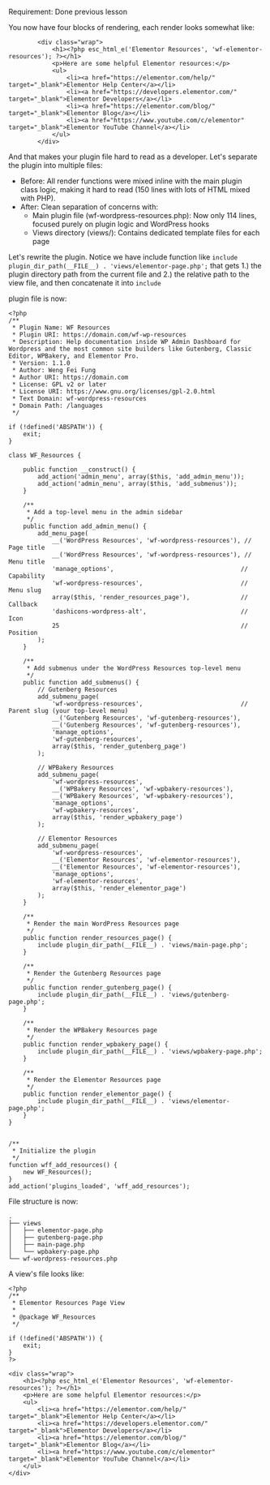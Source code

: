 Requirement: Done previous lesson

You now have four blocks of rendering, each render looks somewhat like:
```
        <div class="wrap">
            <h1><?php esc_html_e('Elementor Resources', 'wf-elementor-resources'); ?></h1>
            <p>Here are some helpful Elementor resources:</p>
            <ul>
                <li><a href="https://elementor.com/help/" target="_blank">Elementor Help Center</a></li>
                <li><a href="https://developers.elementor.com/" target="_blank">Elementor Developers</a></li>
                <li><a href="https://elementor.com/blog/" target="_blank">Elementor Blog</a></li>
                <li><a href="https://www.youtube.com/c/elementor" target="_blank">Elementor YouTube Channel</a></li>
            </ul>
        </div>
```

And that makes your plugin file hard to read as a developer. Let's separate the plugin into multiple files:
- Before: All render functions were mixed inline with the main plugin class logic, making it hard to read (150 lines with lots of HTML mixed with PHP).
- After: Clean separation of concerns with:
	- Main plugin file (wf-wordpress-resources.php): Now only 114 lines, focused purely on plugin logic and WordPress hooks
	- Views directory (views/): Contains dedicated template files for each page

Let's rewrite the plugin. Notice we have include function like `include plugin_dir_path(__FILE__) . 'views/elementor-page.php';` that gets 1.) the plugin directory path from the current file and 2.) the relative path to the view file, and then concatenate it into `include`

plugin file is now:
```
<?php
/**
 * Plugin Name: WF Resources
 * Plugin URI: https://domain.com/wf-wp-resources
 * Description: Help documentation inside WP Admin Dashboard for Wordpress and the most common site builders like Gutenberg, Classic Editor, WPBakery, and Elementor Pro.
 * Version: 1.1.0
 * Author: Weng Fei Fung
 * Author URI: https://domain.com
 * License: GPL v2 or later
 * License URI: https://www.gnu.org/licenses/gpl-2.0.html
 * Text Domain: wf-wordpress-resources
 * Domain Path: /languages
 */

if (!defined('ABSPATH')) {
    exit;
}

class WF_Resources {

    public function __construct() {
        add_action('admin_menu', array($this, 'add_admin_menu'));
        add_action('admin_menu', array($this, 'add_submenus'));
    }

    /**
     * Add a top-level menu in the admin sidebar
     */
    public function add_admin_menu() {
        add_menu_page(
            __('WordPress Resources', 'wf-wordpress-resources'), // Page title
            __('WordPress Resources', 'wf-wordpress-resources'), // Menu title
            'manage_options',                                   // Capability
            'wf-wordpress-resources',                           // Menu slug
            array($this, 'render_resources_page'),              // Callback
            'dashicons-wordpress-alt',                          // Icon
            25                                                  // Position
        );
    }

    /**
     * Add submenus under the WordPress Resources top-level menu
     */
    public function add_submenus() {
        // Gutenberg Resources
        add_submenu_page(
            'wf-wordpress-resources',                           // Parent slug (your top-level menu)
            __('Gutenberg Resources', 'wf-gutenberg-resources'),
            __('Gutenberg Resources', 'wf-gutenberg-resources'),
            'manage_options',
            'wf-gutenberg-resources',
            array($this, 'render_gutenberg_page')
        );

        // WPBakery Resources
        add_submenu_page(
            'wf-wordpress-resources',
            __('WPBakery Resources', 'wf-wpbakery-resources'),
            __('WPBakery Resources', 'wf-wpbakery-resources'),
            'manage_options',
            'wf-wpbakery-resources',
            array($this, 'render_wpbakery_page')
        );

        // Elementor Resources
        add_submenu_page(
            'wf-wordpress-resources',
            __('Elementor Resources', 'wf-elementor-resources'),
            __('Elementor Resources', 'wf-elementor-resources'),
            'manage_options',
            'wf-elementor-resources',
            array($this, 'render_elementor_page')
        );
    }

    /**
     * Render the main WordPress Resources page
     */
    public function render_resources_page() {
        include plugin_dir_path(__FILE__) . 'views/main-page.php';
    }

    /**
     * Render the Gutenberg Resources page
     */
    public function render_gutenberg_page() {
        include plugin_dir_path(__FILE__) . 'views/gutenberg-page.php';
    }

    /**
     * Render the WPBakery Resources page
     */
    public function render_wpbakery_page() {
        include plugin_dir_path(__FILE__) . 'views/wpbakery-page.php';
    }

    /**
     * Render the Elementor Resources page
     */
    public function render_elementor_page() {
        include plugin_dir_path(__FILE__) . 'views/elementor-page.php';
    }
}


/**
 * Initialize the plugin
 */
function wff_add_resources() {
    new WF_Resources();
}
add_action('plugins_loaded', 'wff_add_resources');
```

File structure is now:
```
.
├── views
│   ├── elementor-page.php
│   ├── gutenberg-page.php
│   ├── main-page.php
│   └── wpbakery-page.php
└── wf-wordpress-resources.php
```

A view's file looks like:
```
<?php
/**
 * Elementor Resources Page View
 * 
 * @package WF_Resources
 */

if (!defined('ABSPATH')) {
    exit;
}
?>

<div class="wrap">
    <h1><?php esc_html_e('Elementor Resources', 'wf-elementor-resources'); ?></h1>
    <p>Here are some helpful Elementor resources:</p>
    <ul>
        <li><a href="https://elementor.com/help/" target="_blank">Elementor Help Center</a></li>
        <li><a href="https://developers.elementor.com/" target="_blank">Elementor Developers</a></li>
        <li><a href="https://elementor.com/blog/" target="_blank">Elementor Blog</a></li>
        <li><a href="https://www.youtube.com/c/elementor" target="_blank">Elementor YouTube Channel</a></li>
    </ul>
</div>

```